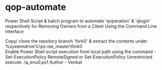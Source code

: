 # qop-automate
Power Shell Script &amp; batch program to automate 'qoperation' &amp; 'qlogin' respectively for Removing Owners from a Client Using the Command Line Interface

Copy/ clone the repsitory branch 'fork0' & extract the contents under %systemdrive%\ps-ise_master\fork0\
Enable Power Shell script execution from local path using the command - Set-ExecutionPolicy RemoteSigned or Set-ExecutionPolicy Unrestricted
execute .\a_enu0.ps1
Author - Venkat
